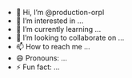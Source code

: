 - 👋 Hi, I’m @production-orpl
- 👀 I’m interested in ...
- 🌱 I’m currently learning ...
- 💞️ I’m looking to collaborate on ...
- 📫 How to reach me ...
- 😄 Pronouns: ...
- ⚡ Fun fact: ...

<!---
production-orpl/production-orpl is a ✨ special ✨ repository because its `README.md` (this file) appears on your GitHub profile.
You can click the Preview link to take a look at your changes.
--->
